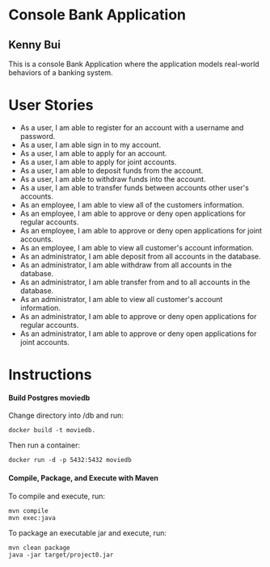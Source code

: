 # Console Bank Application
## Kenny Bui
This is a console Bank Application where the application models real-world behaviors of a banking system.
# User Stories
- As a user, I am able to register for an account with a username and password.
- As a user, I am able sign in to my account.
- As a user, I am able to apply for an account.
- As a user, I am able to apply for joint accounts.
- As a user, I am able to deposit funds from the account.
- As a user, I am able to withdraw funds into the account.
- As a user, I am able to transfer funds between accounts other user's accounts.
- As an employee, I am able to view all of the customers information.
- As an employee, I am able to approve or deny open applications for regular accounts.
- As an employee, I am able to approve or deny open applications for joint accounts.
- As an employee, I am able to view all customer's account information.
- As an administrator, I am able deposit from all accounts in the database.
- As an administrator, I am able withdraw from all accounts in the database.
- As an administrator, I am able transfer from and to all accounts in the database.
- As an administrator, I am able to view all customer's account information.
- As an administrator, I am able to approve or deny open applications for regular accounts.
- As an administrator, I am able to approve or deny open applications for joint accounts.

# Instructions

#### Build Postgres moviedb
Change directory into /db and run:
```
docker build -t moviedb.
```
Then run a container:
```
docker run -d -p 5432:5432 moviedb
```

#### Compile, Package, and Execute with Maven
To compile and execute, run:
```
mvn compile
mvn exec:java
```
To package an executable jar and execute, run:
```
mvn clean package
java -jar target/project0.jar
```


